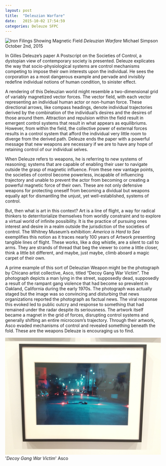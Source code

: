 ```yaml
---
layout: post
title:  "Deleuzian Warfare"
date:   2015-10-02 17:54:59
categories: Deleuze SFPC
---
```

![Iron Filings Showing Magnetic Field](images/filings.jpg)
*Deleuzian Warfare*
Michael Simpson
October 2nd, 2015

In Gilles Deleuze’s paper A Postscript on the Societies of Control, a dystopian view of contemporary society is presented. Deleuze explicates the way that socio-physiological systems are control mechanisms competing to impose their own interests upon the individual. He sees the corporation as a most dangerous example and  pervade and invisibly redefine individual notions of human condition, to sinister effect.

A rendering of this Deleuzian world might resemble a two-dimensional grid of variably magnetized vector forces. The vector field, with each vector representing an individual human actor or non-human force. These directional arrows, like compass headings, denote individual trajectories derived by the combination of the individual’s desires and the desires of those around them. Attraction and repulsion within the field result in emergent control systems that result in what appears as equilibriums. However, from within the field, the collective power of external forces results in a control system that afford the individual very little room to diverge from the derived path. Deleuze ends the paper with a powerful message that new weapons are necessary if we are to have any hope of retaining control of our individual selves. 

When Deleuze refers to weapons, he is referring to new systems of reasoning; systems that are capable of enabling their user to navigate outside the grasp of magnetic influence. From these new vantage points, the societies of control become powerless, incapable of influencing trajectory and unable to prevent the actor from becoming or creating a powerful magnetic force of their own. These are not only defensive weapons for protecting oneself from becoming a dividual but weapons equally apt for dismantling the unjust, yet well-established, systems of control.

But, then what is art in this context? Art is a line of flight, a way for radical thinkers to deterritorialize themselves from worldly constraint and to explore a virtual world of infinite possibility. It is the practice of pursuing ones interest and desire in a realm outside the jurisdiction of the societies of control. The Whitney Museum’s exhibition: *America is Hard to See* exemplifies this notion as it traces nearly 100 years of Artwork presenting tangible lines of flight. These works, like a dog whistle, are a silent to call to arms. They are strands of thread that beg the viewer to come a little closer, think a little bit different, and maybe, just maybe, climb aboard a magic carpet of their own.

A prime example of this sort of Deleuzian Weapon might be the photograph by Chicano artist collective, Asco, titled “Decoy Gang War Victim”. The photograph depicts a man lying in the street, supposedly dead, supposedly a result of the rampant gang violence that had become so prevalent in Oakland, California during the early 1970s. The photograph was actually staged but the image was so convincing and disturbing that news organizations reported the photograph as factual news. The viral response this evoked led to public outcry and response to something that had remained under the radar despite its seriousness. The artwork itself became a magnet in the grid of forces, disrupting control systems and generally shifting an entire  microcosm’s trajectory. Through their artwork, Asco evaded mechanisms of control and revealed something beneath the fold. These are the weapons Deleuze is encouraging us to find.

!['Decoy Gang War Victim'](images/DecoyGangWarVictim.jpg)
'<i>Decoy Gang War Victim</i>'
Asco
